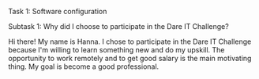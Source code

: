 Task 1: Software configuration

Subtask 1: Why did I choose to participate in the Dare IT Challenge?

Hi there! My name is Hanna. I chose to participate in the Dare IT Challenge because I'm willing to learn something new and do my upskill. 
The opportunity to work remotely and to get good salary is the main motivating thing.
My goal is become a good professional. 